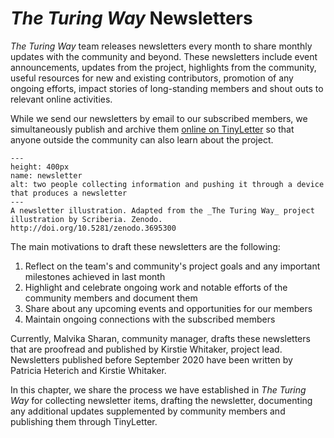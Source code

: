 # _The Turing Way_ Newsletters

_The Turing Way_ team releases newsletters every month to share monthly updates with the community and beyond.
These newsletters include event announcements, updates from the project, highlights from the community, useful resources for new and existing contributors, promotion of any ongoing efforts, impact stories of long-standing members and shout outs to relevant online activities.

While we send our newsletters by email to our subscribed members, we simultaneously publish and archive them [online on TinyLetter](https://tinyletter.com/TuringWay/archive) so that anyone outside the community can also learn about the project.

```{figure} ../figures/scriberia-newsletter.png
---
height: 400px
name: newsletter
alt: two people collecting information and pushing it through a device that produces a newsletter
---
A newsletter illustration. Adapted from the _The Turing Way_ project illustration by Scriberia. Zenodo. http://doi.org/10.5281/zenodo.3695300
```

The main motivations to draft these newsletters are the following:
1. Reflect on the team's and community's project goals and any important milestones achieved in last month
2. Highlight and celebrate ongoing work and notable efforts of the community members and document them
3. Share about any upcoming events and opportunities for our members
4. Maintain ongoing connections with the subscribed members

Currently, Malvika Sharan, community manager, drafts these newsletters that are proofread and published by Kirstie Whitaker, project lead.
Newsletters published before September 2020 have been written by Patricia Heterich and Kirstie Whitaker.

In this chapter, we share the process we have established in _The Turing Way_ for collecting newsletter items, drafting the newsletter, documenting any additional updates supplemented by community members and publishing them through TinyLetter.
